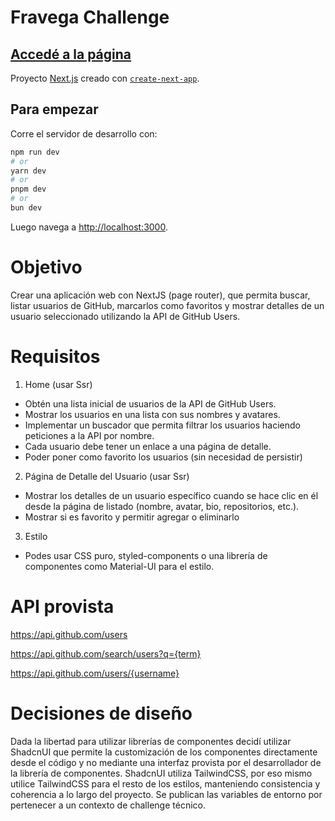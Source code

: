 # Fravega Challenge

## [Accedé a la página](https://fravega-challenge.vercel.app)

Proyecto [Next.js](https://nextjs.org) creado con [`create-next-app`](https://nextjs.org/docs/pages/api-reference/create-next-app).

## Para empezar

Corre el servidor de desarrollo con:

```bash
npm run dev
# or
yarn dev
# or
pnpm dev
# or
bun dev
```

Luego navega a [http://localhost:3000](http://localhost:3000).

# Objetivo
Crear una aplicación web con NextJS (page router), que permita buscar, listar usuarios de GitHub, marcarlos como favoritos y mostrar detalles de un usuario seleccionado utilizando la API de GitHub Users.

# Requisitos
1. Home (usar Ssr)
* Obtén una lista inicial de usuarios de la API de GitHub Users.
* Mostrar los usuarios en una lista con sus nombres y avatares.
* Implementar un buscador que permita filtrar los usuarios haciendo peticiones a la API por nombre.
* Cada usuario debe tener un enlace a una página de detalle.
* Poder poner como favorito los usuarios (sin necesidad de persistir)
2. Página de Detalle del Usuario (usar Ssr)
* Mostrar los detalles de un usuario específico cuando se hace clic en él
desde la página de listado (nombre, avatar, bio, repositorios, etc.).
* Mostrar si es favorito y permitir agregar o eliminarlo
3. Estilo
* Podes usar CSS puro, styled-components o una librería de componentes
como Material-UI para el estilo.

# API provista
https://api.github.com/users

https://api.github.com/search/users?q={term}

https://api.github.com/users/{username}

# Decisiones de diseño

Dada la libertad para utilizar librerías de componentes decidí utilizar ShadcnUI que permite la customización de los componentes directamente desde el código y no mediante una interfaz provista por el desarrollador de la librería de componentes.
ShadcnUI utiliza TailwindCSS, por eso mismo utilice TailwindCSS para el resto de los estilos, manteniendo consistencia y coherencia a lo largo del proyecto.
Se publican las variables de entorno por pertenecer a un contexto de challenge técnico.